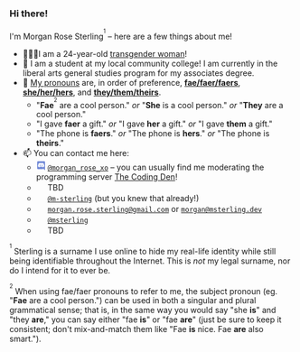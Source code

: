 ### Hi there!

I'm Morgan Rose Sterling<sup><sup>1</sup></sup> – here are a few things about me!
- 🙋🏻‍♀️I am a 24-year-old [transgender woman](https://en.wikipedia.org/wiki/Trans_woman)!
- 📖 I am a student at my local community college! I am currently in the liberal arts general studies program for my associates degree.
- 💬 [My pronouns](https://studentaffairs.duke.edu/csgd/training-resources/gender-pronouns) are, in order of preference, **[fae/faer/faers](http://pronoun.is/fae)**, **[she/her/hers](http://pronoun.is/she)**, and **[they/them/theirs](http://pronoun.is/she)**.
  - "**Fae**<sup><sup>2</sup></sup> are a cool person." *or* "**She** is a cool person." *or* "**They** are a cool person."
  - "I gave **faer** a gift." *or* "I gave **her** a gift." *or* "I gave **them** a gift."
  - "The phone is **faers**." *or* "The phone is **hers**." *or* "The phone is **theirs**."
- 📫 You can contact me here:
  - <a href="#"><img width="16px" height="16px" src="https://github.com/m-sterling/m-sterling/blob/master/assets/discord.ico"></a> [`@morgan_rose_xo`](https://discord.com/users/135747025000988672) – you can usually find me moderating the programming server [The Coding Den](https://discord.gg/code)!
  - <a href="#"><img width="16px" height="16px" src="https://github.com/m-sterling/m-sterling/blob/master/assets/facebook.ico"></a> TBD
  - <a href="#"><img width="16px" height="16px" src="https://github.com/m-sterling/m-sterling/blob/master/assets/github.ico"></a> [`@m-sterling`](https://github.com/m-sterling) (but you knew that already!)
  - <a href="#"><img width="16px" height="16px" src="https://github.com/m-sterling/m-sterling/blob/master/assets/gmail.ico"></a> [`morgan.rose.sterling@gmail.com`](mailto:morgan.rose.sterling@gmail.com) or [`morgan@msterling.dev`](mailto:morgan@msterling.dev)
  - <a href="#"><img width="16px" height="16px" src="https://github.com/m-sterling/m-sterling/blob/master/assets/keybase.ico"></a> [`@msterling`](https://keybase.io/msterling)
  - <a href="#"><img width="16px" height="16px" src="https://github.com/m-sterling/m-sterling/blob/master/assets/favicon.ico"></a> TBD

<sup><sup>1</sup></sup> Sterling is a surname I use online to hide my real-life identity while still being identifiable throughout the Internet. This is *not* my legal surname, nor do I intend for it to ever be.

<sup><sup>2</sup></sup> When using fae/faer pronouns to refer to me, the subject pronoun (eg. "**Fae** are a cool person.") can be used in both a singular and plural grammatical sense; that is, in the same way you would say "she **is**" and "they **are**," you can say either "fae **is**" or "fae **are**" (just be sure to keep it consistent; don't mix-and-match them like "Fae **is** nice. Fae **are** also smart.").
